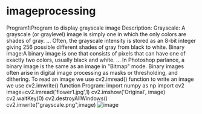 # imageprocessing
Program1:Program to display grayscale image
Description:
     Grayscale: A grayscale (or graylevel) image is simply one in which the only colors are shades of gray. ... Often, the grayscale intensity is stored as an 8-bit integer giving 256 possible different shades of gray from black to white.
     Binary image:A binary image is one that consists of pixels that can have one of exactly two colors, usually black and white. ... In Photoshop parlance, a binary image is the same as an image in "Bitmap" mode. Binary images often arise in digital image processing as masks or thresholding, and dithering.
To read an image we use cv2.imread() function
to write an image we use cv2.imwrite() function
Program:
import numpy as np
import cv2
image=cv2.imread('flower1.jpg',1)
cv2.imshow('Original', image) 
cv2.waitKey(0)
cv2.destroyAllWindows() 
cv2.imwrite("grayscale.png",image) 
![image](https://user-images.githubusercontent.com/72548737/104420307-84cfce80-552e-11eb-9c2c-f3820f433f9c.png)
